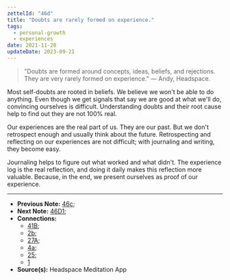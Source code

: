 ```yaml
---
zettelId: "46d"
title: "Doubts are rarely formed on experience."
tags:
  - personal-growth
  - experiences
date: 2021-11-28
updateDate: 2023-09-21
---
```


> "Doubts are formed around concepts, ideas, beliefs, and rejections. They are very rarely formed on experience." — Andy, Headspace.

Most self-doubts are rooted in beliefs. We believe we won't be able to do anything. Even though we get signals that say we are good at what we'll do, convincing ourselves is difficult. Understanding doubts and their root cause help to find out they are not 100% real.

Our experiences are the real part of us. They are our past. But we don't retrospect enough and usually think about the future. Retrospecting and reflecting on our experiences are not difficult; with journaling and writing, they become easy.

Journaling helps to figure out what worked and what didn't. The experience log is the real reflection, and doing it daily makes this reflection more valuable. Because, in the end, we present ourselves as proof of our experience.

---

- **Previous Note:** [46c](/notes/46c/);
- **Next Note:** [46D1](/notes/46d1/);
- **Connections:**
  - [41B](/notes/41b/);
  - [2b](/notes/2b/);
  - [27A](/notes/27a/);
  - [4a](/notes/4a/);
  - [25](/notes/25/);
  - [1](/notes/1/)
- **Source(s):** Headspace Meditation App
